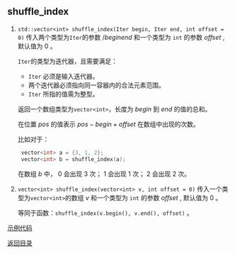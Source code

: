 ## shuffle_index

1. `std::vector<int> shuffle_index(Iter begin, Iter end, int offset = 0)`
   传入两个类型为`Iter`的参数 $/beginend$ 和一个类型为 `int` 的参数 $offset$ , 默认值为 $0$ 。

   `Iter`的类型为迭代器，且需要满足：
    
    - `Iter` 必须是输入迭代器。
    - 两个迭代器必须指向同一容器内的合法元素范围。
    - `Iter` 所指的值需为整型。

   返回一个数组类型为`vector<int>`，长度为 $begin$ 到 $end$ 的值的总和。

   在位置 $pos$ 的值表示 $pos - begin + offset$ 在数组中出现的次数。

   比如对于：
   ```cpp
    vector<int> a = {3, 1, 2};
    vector<int> b = shuffle_index(a);
    ```
    在数组 $b$ 中， $0$ 会出现 $3$ 次； $1$ 会出现 $1$ 次； $2$ 会出现 $2$ 次。

2. `vector<int> shuffle_index(vector<int> v, int offset = 0)`
   传入一个类型为`vector<int>`的数组 $v$ 和一个类型为 `int` 的参数 $offset$ , 默认值为 $0$ 。

   等同于函数：`shuffle_index(v.begin(), v.end(), offset)` 。
   
[示例代码](../../../examples/shuffle_index.cpp)

[返回目录](../../home.md)


